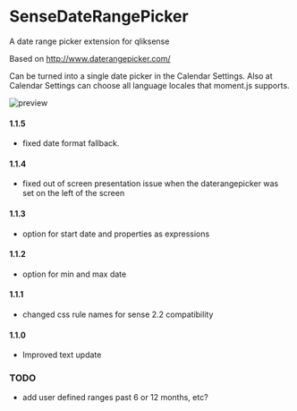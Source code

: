 # SenseDateRangePicker
A date range picker extension for qliksense

Based on http://www.daterangepicker.com/

Can be turned into a single date picker in the Calendar Settings.
Also at Calendar Settings can choose all language locales that moment.js supports.


![preview](https://raw.githubusercontent.com/NOD507/SenseDateRangePicker/master/dateRangePicker.gif) 

#### 1.1.5
 * fixed date format fallback. 

#### 1.1.4
 * fixed out of screen presentation issue when the daterangepicker was set on the left of the screen

#### 1.1.3
 * option for start date and properties as expressions
 
#### 1.1.2
 * option for min and max date
 
#### 1.1.1
 * changed css rule names for sense 2.2 compatibility

#### 1.1.0
 * Improved text update



### TODO
 * add user defined ranges past 6 or 12 months, etc?
